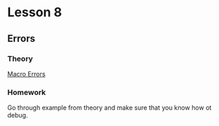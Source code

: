 # Lesson 8
## Errors

### Theory
[Macro Errors](https://www.excel-easy.com/vba/macro-errors.html)

### Homework
Go through example from theory and make sure that you know how ot debug.
